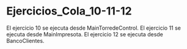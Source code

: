 # Ejercicios_Cola_10-11-12
  El ejercicio 10 se ejecuta desde MainTorredeControl. 
  El ejercicio 11 se ejecuta desde MainImpresota.
  El ejercicio 12 se ejecuta desde BancoClientes.
